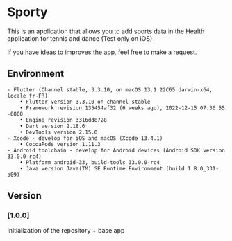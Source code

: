# Sporty
This is an application that allows you to add sports data in the Health application for tennis and dance (Test only on iOS)

If you have ideas to improves the app, feel free to make a request.

## Environment
    - Flutter (Channel stable, 3.3.10, on macOS 13.1 22C65 darwin-x64, locale fr-FR)
        • Flutter version 3.3.10 on channel stable
        • Framework revision 135454af32 (6 weeks ago), 2022-12-15 07:36:55 -0800
        • Engine revision 3316dd8728
        • Dart version 2.18.6
        • DevTools version 2.15.0
    - Xcode - develop for iOS and macOS (Xcode 13.4.1)
        • CocoaPods version 1.11.3
    - Android toolchain - develop for Android devices (Android SDK version 33.0.0-rc4)
        • Platform android-33, build-tools 33.0.0-rc4
        • Java version Java(TM) SE Runtime Environment (build 1.8.0_331-b09)

## Version
### [1.0.0] 
Initialization of the repository + base app
